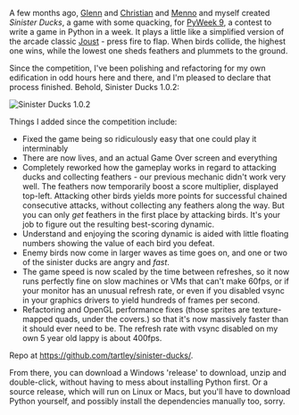 <!--
.. title: Sinister Redux
.. slug: sinister-redux
.. date: 2010-01-09 15:57:47-06:00
.. tags: python,graphics
.. link: 
.. description: 
.. type: text
-->


A few months ago, [Glenn](http://millenniumhand.co.uk/) and
[Christian](http://www.babbageclunk.com/) and
[Menno](http://freshfoo.com) and myself created *Sinister Ducks*, a game
with some quacking, for [PyWeek 9](http://www.pyweek.org/9/), a contest
to write a game in Python in a week. It plays a little like a simplified
version of the arcade classic
[Joust](http://en.wikipedia.org/wiki/Joust_%28video_game%29) - press
fire to flap. When birds collide, the highest one wins, while the lowest
one sheds feathers and plummets to the ground.

Since the competition, I've been polishing and refactoring for my own
edification in odd hours here and there, and I'm pleased to declare that
process finished. Behold, Sinister Ducks 1.0.2:

![Sinister Ducks 1.0.2](https://raw.githubusercontent.com/tartley/sinister-ducks/master/docs/screenshots/screenshot-final-1.0.2.jpg "Sinister Ducks 1.0.2")

Things I added since the competition include:

-   Fixed the game being so ridiculously easy that one could play it
    interminably
-   There are now lives, and an actual Game Over screen and everything
-   Completely reworked how the gameplay works in regard to attacking
    ducks and collecting feathers - our previous mechanic didn't work
    very well. The feathers now temporarily boost a score multiplier,
    displayed top-left. Attacking other birds yields more points for
    successful chained consecutive attacks, without collecting any
    feathers along the way. But you can only *get* feathers in the first
    place by attacking birds. It's your job to figure out the resulting
    best-scoring dynamic.
-   Understand and enjoying the scoring dynamic is aided with little
    floating numbers showing the value of each bird you defeat.
-   Enemy birds now come in larger waves as time goes on, and one or two
    of the sinister ducks are angry and *fast*.
-   The game speed is now scaled by the time between refreshes, so it
    now runs perfectly fine on slow machines or VMs that can't make
    60fps, or if your monitor has an unusual refresh rate, or even if
    you disabled vsync in your graphics drivers to yield hundreds of
    frames per second.
-   Refactoring and OpenGL performance fixes (those sprites are
    texture-mapped quads, under the covers.) so that it's now massively
    faster than it should ever need to be. The refresh rate with vsync
    disabled on my own 5 year old lappy is about 400fps.

Repo at <https://github.com/tartley/sinister-ducks/>.

From there, you can download a Windows 'release' to download, unzip and
double-click, without having to mess about installing Python first. Or a
source release, which will run on Linux or Macs, but you'll have to
download Python yourself, and possibly install the dependencies manually
too, sorry.
